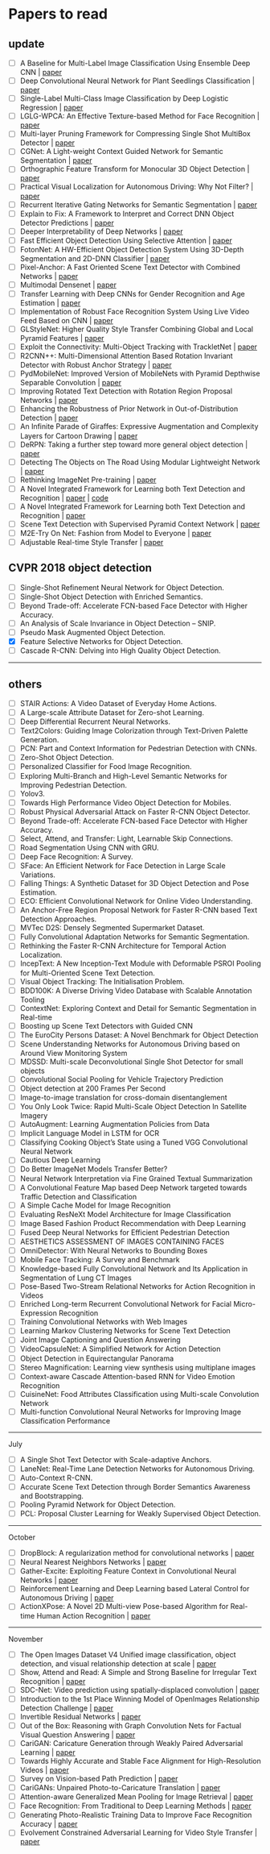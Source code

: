 # Papers to read

## update


- [ ] A Baseline for Multi-Label Image Classification Using Ensemble Deep CNN | [paper](https://arxiv.org/pdf/1811.08412.pdf)
- [ ] Deep Convolutional Neural Network for Plant Seedlings Classification | [paper](https://arxiv.org/pdf/1811.08404.pdf)
- [ ] Single-Label Multi-Class Image Classification by Deep Logistic Regression | [paper](https://arxiv.org/pdf/1811.08400.pdf)
- [ ] LGLG-WPCA: An Effective Texture-based Method for Face Recognition | [paper](https://arxiv.org/pdf/1811.08345.pdf)
- [ ] Multi-layer Pruning Framework for Compressing Single Shot MultiBox Detector | [paper](https://arxiv.org/pdf/1811.08342.pdf)
- [ ] CGNet: A Light-weight Context Guided Network for Semantic Segmentation | [paper](https://arxiv.org/pdf/1811.08201.pdf)
- [ ] Orthographic Feature Transform for Monocular 3D Object Detection | [paper](https://arxiv.org/pdf/1811.08188.pdf)
- [ ] Practical Visual Localization for Autonomous Driving: Why Not Filter? | [paper](https://arxiv.org/pdf/1811.08063.pdf)
- [ ] Recurrent Iterative Gating Networks for Semantic Segmentation | [paper](https://arxiv.org/pdf/1811.08043.pdf)
- [ ] Explain to Fix: A Framework to Interpret and Correct DNN Object Detector Predictions | [paper](https://arxiv.org/pdf/1811.08011.pdf)
- [ ] Deeper Interpretability of Deep Networks | [paper](https://arxiv.org/pdf/1811.07807.pdf)
- [ ] Fast Efficient Object Detection Using Selective Attention | [paper](https://arxiv.org/pdf/1811.07502.pdf)
- [ ] FotonNet: A HW-Efficient Object Detection System Using 3D-Depth Segmentation and 2D-DNN Classifier | [paper](https://arxiv.org/pdf/1811.07493.pdf)
- [ ] Pixel-Anchor: A Fast Oriented Scene Text Detector with Combined Networks | [paper](https://arxiv.org/pdf/1811.07432.pdf)
- [ ] Multimodal Densenet | [paper](https://arxiv.org/pdf/1811.07407.pdf)
- [ ] Transfer Learning with Deep CNNs for Gender Recognition and Age Estimation | [paper](https://arxiv.org/pdf/1811.07344.pdf)
- [ ] Implementation of Robust Face Recognition System Using Live Video Feed Based on CNN | [paper](https://arxiv.org/pdf/1811.07339.pdf)
- [ ] GLStyleNet: Higher Quality Style Transfer Combining Global and Local Pyramid Features | [paper](https://arxiv.org/pdf/1811.07260.pdf)
- [ ] Exploit the Connectivity: Multi-Object Tracking with TrackletNet | [paper](https://arxiv.org/pdf/1811.07258.pdf)
- [ ] R2CNN++: Multi-Dimensional Attention Based Rotation Invariant Detector with Robust Anchor Strategy | [paper](https://arxiv.org/pdf/1811.07126.pdf)
- [ ] PydMobileNet: Improved Version of MobileNets with Pyramid Depthwise Separable Convolution | [paper](https://arxiv.org/pdf/1811.07083.pdf)
- [ ] Improving Rotated Text Detection with Rotation Region Proposal Networks | [paper](https://arxiv.org/pdf/1811.07031.pdf)
- [ ] Enhancing the Robustness of Prior Network in Out-of-Distribution Detection | [paper](https://arxiv.org/pdf/1811.07308.pdf)
- [ ] An Infinite Parade of Giraffes: Expressive Augmentation and Complexity Layers for Cartoon Drawing | [paper](https://arxiv.org/pdf/1811.07023.pdf)
- [ ] DeRPN: Taking a further step toward more general object detection | [paper](https://arxiv.org/pdf/1811.06700.pdf)
- [ ] Detecting The Objects on The Road Using Modular Lightweight Network | [paper](https://arxiv.org/pdf/1811.06641.pdf)
- [ ] Rethinking ImageNet Pre-training | [paper](https://arxiv.org/pdf/1811.08883.pdf)
- [ ] A Novel Integrated Framework for Learning both Text Detection and Recognition | [paper](https://arxiv.org/pdf/1811.08728.pdf) | [code](https://github.com/chwilms/AttentionMask)
- [ ] A Novel Integrated Framework for Learning both Text Detection and Recognition | [paper](https://arxiv.org/pdf/1811.08611.pdf)
- [ ] Scene Text Detection with Supervised Pyramid Context Network | [paper](https://arxiv.org/pdf/1811.08605.pdf)
- [ ] M2E-Try On Net: Fashion from Model to Everyone | [paper](https://arxiv.org/pdf/1811.08599.pdf)
- [ ] Adjustable Real-time Style Transfer | [paper](https://arxiv.org/pdf/1811.08560.pdf)

## CVPR 2018 object detection

- [ ] Single-Shot Refinement Neural Network for Object Detection.
- [ ] Single-Shot Object Detection with Enriched Semantics.
- [ ] Beyond Trade-off: Accelerate FCN-based Face Detector with Higher Accuracy.
- [ ] An Analysis of Scale Invariance in Object Detection – SNIP.
- [ ] Pseudo Mask Augmented Object Detection.
- [x] Feature Selective Networks for Object Detection.
- [ ] Cascade R-CNN: Delving into High Quality Object Detection.

----

## others

- [ ] STAIR Actions: A Video Dataset of Everyday Home Actions.
- [ ] A Large-scale Attribute Dataset for Zero-shot Learning.
- [ ] Deep Differential Recurrent Neural Networks.
- [ ] Text2Colors: Guiding Image Colorization through Text-Driven Palette Generation.
- [ ] PCN: Part and Context Information for Pedestrian Detection with CNNs.
- [ ] Zero-Shot Object Detection.
- [ ] Personalized Classifier for Food Image Recognition.
- [ ] Exploring Multi-Branch and High-Level Semantic Networks for Improving Pedestrian Detection.
- [ ] Yolov3.
- [ ] Towards High Performance Video Object Detection for Mobiles.
- [ ] Robust Physical Adversarial Attack on Faster R-CNN Object Detector.
- [ ] Beyond Trade-off: Accelerate FCN-based Face Detector with Higher Accuracy.
- [ ] Select, Attend, and Transfer: Light, Learnable Skip Connections.
- [ ] Road Segmentation Using CNN with GRU.
- [ ] Deep Face Recognition: A Survey.
- [ ] SFace: An Efficient Network for Face Detection in Large Scale Variations.
- [ ] Falling Things: A Synthetic Dataset for 3D Object Detection and Pose Estimation.
- [ ] ECO: Efficient Convolutional Network for Online Video Understanding.
- [ ] An Anchor-Free Region Proposal Network for Faster R-CNN based Text Detection Approaches.
- [ ] MVTec D2S: Densely Segmented Supermarket Dataset.
- [ ] Fully Convolutional Adaptation Networks for Semantic Segmentation.
- [ ] Rethinking the Faster R-CNN Architecture for Temporal Action Localization.
- [ ] IncepText: A New Inception-Text Module with Deformable PSROI Pooling for Multi-Oriented Scene Text Detection.
- [ ] Visual Object Tracking: The Initialisation Problem.
- [ ] BDD100K: A Diverse Driving Video Database with Scalable Annotation Tooling
- [ ] ContextNet: Exploring Context and Detail for Semantic Segmentation in Real-time
- [ ] Boosting up Scene Text Detectors with Guided CNN
- [ ] The EuroCity Persons Dataset: A Novel Benchmark for Object Detection
- [ ] Scene Understanding Networks for Autonomous Driving based on Around View Monitoring System
- [ ] MDSSD: Multi-scale Deconvolutional Single Shot Detector for small objects
- [ ] Convolutional Social Pooling for Vehicle Trajectory Prediction
- [ ] Object detection at 200 Frames Per Second
- [ ] Image-to-image translation for cross-domain disentanglement
- [ ] You Only Look Twice: Rapid Multi-Scale Object Detection In Satellite Imagery
- [ ] AutoAugment: Learning Augmentation Policies from Data
- [ ] Implicit Language Model in LSTM for OCR
- [ ] Classifying Cooking Object’s State using a Tuned VGG Convolutional Neural Network
- [ ] Cautious Deep Learning
- [ ] Do Better ImageNet Models Transfer Better?
- [ ] Neural Network Interpretation via Fine Grained Textual Summarization
- [ ] A Convolutional Feature Map based Deep Network targeted towards Traffic Detection and Classification
- [ ] A Simple Cache Model for Image Recognition
- [ ] Evaluating ResNeXt Model Architecture for Image Classification
- [ ] Image Based Fashion Product Recommendation with Deep Learning
- [ ] Fused Deep Neural Networks for Efficient Pedestrian Detection
- [ ] AESTHETICS ASSESSMENT OF IMAGES CONTAINING FACES
- [ ] OmniDetector: With Neural Networks to Bounding Boxes
- [ ] Mobile Face Tracking: A Survey and Benchmark
- [ ] Knowledge-based Fully Convolutional Network and Its Application in Segmentation of Lung CT Images
- [ ] Pose-Based Two-Stream Relational Networks for Action Recognition in Videos
- [ ] Enriched Long-term Recurrent Convolutional Network for Facial Micro-Expression Recognition
- [ ] Training Convolutional Networks with Web Images
- [ ] Learning Markov Clustering Networks for Scene Text Detection
- [ ] Joint Image Captioning and Question Answering
- [ ] VideoCapsuleNet: A Simplified Network for Action Detection
- [ ] Object Detection in Equirectangular Panorama
- [ ] Stereo Magnification: Learning view synthesis using multiplane images
- [ ] Context-aware Cascade Attention-based RNN for Video Emotion Recognition
- [ ] CuisineNet: Food Attributes Classification using Multi-scale Convolution Network
- [ ] Multi-function Convolutional Neural Networks for Improving Image Classification Performance

----

July

- [ ] A Single Shot Text Detector with Scale-adaptive Anchors.
- [ ] LaneNet: Real-Time Lane Detection Networks for Autonomous Driving.
- [ ] Auto-Context R-CNN.
- [ ] Accurate Scene Text Detection through Border Semantics Awareness and Bootstrapping.
- [ ] Pooling Pyramid Network for Object Detection.
- [ ] PCL: Proposal Cluster Learning for Weakly Supervised Object Detection.

----

October

- [ ] DropBlock: A regularization method for convolutional networks | [paper](https://arxiv.org/pdf/1810.12890.pdf)
- [ ] Neural Nearest Neighbors Networks | [paper](https://arxiv.org/pdf/1810.12575.pdf)
- [ ] Gather-Excite: Exploiting Feature Context in Convolutional Neural Networks | [paper](https://arxiv.org/pdf/1810.12348.pdf)
- [ ] Reinforcement Learning and Deep Learning based Lateral Control for Autonomous Driving | [paper](https://arxiv.org/pdf/1810.12778.pdf)
- [ ] ActionXPose: A Novel 2D Multi-view Pose-based Algorithm for Real-time Human Action Recognition | [paper](https://arxiv.org/pdf/1810.12126.pdf)

----

November

- [ ] The Open Images Dataset V4 Unified image classification, object detection, and visual relationship detection at scale | [paper](https://arxiv.org/pdf/1811.00982.pdf)
- [ ] Show, Attend and Read: A Simple and Strong Baseline for Irregular Text Recognition | [paper](https://arxiv.org/pdf/1811.00751.pdf)
- [ ] SDC-Net: Video prediction using spatially-displaced convolution | [paper](https://arxiv.org/pdf/1811.00684.pdf)
- [ ] Introduction to the 1st Place Winning Model of OpenImages Relationship Detection Challenge | [paper](https://arxiv.org/pdf/1811.00662.pdf)
- [ ] Invertible Residual Networks | [paper](https://arxiv.org/pdf/1811.00995.pdf)
- [ ] Out of the Box: Reasoning with Graph Convolution Nets for Factual Visual Question Answering | [paper](https://arxiv.org/pdf/1811.00538.pdf)
- [ ] CariGAN: Caricature Generation through Weakly Paired Adversarial Learning | [paper](https://arxiv.org/pdf/1811.00445.pdf)
- [ ] Towards Highly Accurate and Stable Face Alignment for High-Resolution Videos | [paper](https://arxiv.org/pdf/1811.00342.pdf)
- [ ] Survey on Vision-based Path Prediction | [paper](https://arxiv.org/abs/1811.00233)
- [ ] CariGANs: Unpaired Photo-to-Caricature Translation | [paper](https://arxiv.org/pdf/1811.00222.pdf)
- [ ] Attention-aware Generalized Mean Pooling for Image Retrieval | [paper](https://arxiv.org/pdf/1811.00202.pdf)
- [ ] Face Recognition: From Traditional to Deep Learning Methods | [paper](https://arxiv.org/pdf/1811.00116.pdf)
- [ ] Generating Photo-Realistic Training Data to Improve Face Recognition Accuracy | [paper](https://arxiv.org/pdf/1811.00112.pdf)
- [ ] Evolvement Constrained Adversarial Learning for Video Style Transfer | [paper](https://arxiv.org/pdf/1811.02476.pdf)
